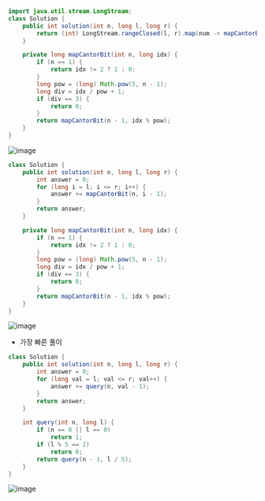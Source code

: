 ```java
import java.util.stream.LongStream;
class Solution {
    public int solution(int n, long l, long r) {
        return (int) LongStream.rangeClosed(l, r).map(num -> mapCantorBit(n, num - 1)).sum();
    }

    private long mapCantorBit(int n, long idx) {
        if (n == 1) {
            return idx != 2 ? 1 : 0;
        }
        long pow = (long) Math.pow(5, n - 1);
        long div = idx / pow + 1;
        if (div == 3) {
            return 0;
        }
        return mapCantorBit(n - 1, idx % pow);
    }
}
```
![image](https://github.com/alswo1212/CNF_codingTest_sturdy/assets/92290312/4f019e75-8a37-4e41-a654-fbf6d0b14ec1)

```java
class Solution {
    public int solution(int n, long l, long r) {
        int answer = 0;
        for (long i = l; i <= r; i++) {
            answer += mapCantorBit(n, i - 1);
        }
        return answer;
    }

    private long mapCantorBit(int n, long idx) {
        if (n == 1) {
            return idx != 2 ? 1 : 0;
        }
        long pow = (long) Math.pow(5, n - 1);
        long div = idx / pow + 1;
        if (div == 3) {
            return 0;
        }
        return mapCantorBit(n - 1, idx % pow);
    }
}
```
![image](https://github.com/alswo1212/CNF_codingTest_sturdy/assets/92290312/d5a60bfe-c48c-4c64-87ba-d4e5a7f504f7)

+ 가장 빠른 풀이
```java
class Solution {
    public int solution(int n, long l, long r) {
        int answer = 0;
        for (long val = l; val <= r; val++) {
            answer += query(n, val - 1);
        }
        return answer;
    }

    int query(int n, long l) {
        if (n == 0 || l == 0)
            return 1;
        if (l % 5 == 2)
            return 0;
        return query(n - 1, l / 5);
    }
}
```
![image](https://github.com/alswo1212/CNF_codingTest_sturdy/assets/92290312/b9d514d8-fc83-4ab3-99ed-3e16686ef156)
